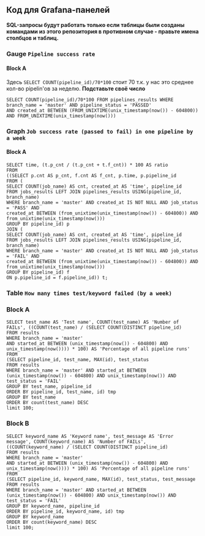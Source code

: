 ## Код для Grafana-панелей

**SQL-запросы будут работать только если таблицы были созданы командами из этого репозитория в противном случае - правьте имена столбцов и таблиц.**

### Gauge `Pipeline success rate`
#### Block A

Здесь `SELECT COUNT(pipeline_id)/70*100` стоит 70 т.к. у нас это среднее кол-во pipelin'ов за неделю. **Подставьте своё число** 

```
SELECT COUNT(pipeline_id)/70*100 FROM pipelines_results WHERE branch_name = 'master' AND pipeline_status = 'PASSED'
AND created_at BETWEEN (FROM_UNIXTIME(unix_timestamp(now()) - 604800)) AND FROM_UNIXTIME(unix_timestamp(now()))
```

### Graph `Job success rate (passed to fail) in one pipeline by a week`

#### Block A

```
SELECT time, (t.p_cnt / (t.p_cnt + t.f_cnt)) * 100 AS ratio 
FROM
((SELECT p.cnt AS p_cnt, f.cnt AS f_cnt, p.time, p.pipeline_id
FROM (
SELECT COUNT(job_name) AS cnt, created_at AS 'time', pipeline_id 
FROM jobs_results LEFT JOIN pipelines_results USING(pipeline_id, branch_name)
WHERE branch_name = 'master' AND created_at IS NOT NULL AND job_status = 'PASS' AND
created_at BETWEEN (from_unixtime(unix_timestamp(now()) - 604800)) AND from_unixtime(unix_timestamp(now()))
GROUP BY pipeline_id) p
JOIN (
SELECT COUNT(job_name) AS cnt, created_at AS 'time', pipeline_id
FROM jobs_results LEFT JOIN pipelines_results USING(pipeline_id, branch_name)
WHERE branch_name = 'master' AND created_at IS NOT NULL AND job_status = 'FAIL' AND
created_at BETWEEN (from_unixtime(unix_timestamp(now()) - 604800)) AND from_unixtime(unix_timestamp(now()))
GROUP BY pipeline_id) f
ON p.pipeline_id = f.pipeline_id)) t;
```

### Table `How many times test/keyword failed (by a week)`

### Block A

```
SELECT test_name AS 'Test name', COUNT(test_name) AS 'Number of FAILs', ((COUNT(test_name) / (SELECT COUNT(DISTINCT pipeline_id)
FROM results 
WHERE branch_name = 'master'
AND started_at BETWEEN (unix_timestamp(now()) - 604800) AND unix_timestamp(now()))) * 100) AS 'Percentage of all pipeline runs'
FROM
(SELECT pipeline_id, test_name, MAX(id), test_status
FROM results
WHERE branch_name = 'master' AND started_at BETWEEN (unix_timestamp(now()) - 604800) AND unix_timestamp(now()) AND test_status = 'FAIL'
GROUP BY test_name, pipeline_id
ORDER BY pipeline_id, test_name, id) tmp
GROUP BY test_name
ORDER BY count(test_name) DESC
limit 100;
```

### Block B

```
SELECT keyword_name AS 'Keyword name', test_message AS 'Error message', COUNT(keyword_name) AS 'Number of FAILs',
((COUNT(keyword_name) / (SELECT COUNT(DISTINCT pipeline_id)
FROM results 
WHERE branch_name = 'master'
AND started_at BETWEEN (unix_timestamp(now()) - 604800) AND unix_timestamp(now()))) * 100) AS 'Percentage of all pipeline runs'
FROM
(SELECT pipeline_id, keyword_name, MAX(id), test_status, test_message
FROM results
WHERE branch_name = 'master' AND started_at BETWEEN (unix_timestamp(now()) - 604800) AND unix_timestamp(now()) AND test_status = 'FAIL'
GROUP BY keyword_name, pipeline_id
ORDER BY pipeline_id, keyword_name, id) tmp
GROUP BY keyword_name
ORDER BY count(keyword_name) DESC
limit 100;
```
